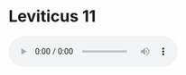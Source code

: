 # Leviticus 11

<audio controls>
  <source src="https://openbible.com/audio/hays/BSB_03_Lev_011_H.mp3" type="audio/mp3" />
  <a href="https://openbible.com/audio/hays/BSB_03_Lev_011_H.mp3" download="https://openbible.com/audio/hays/BSB_03_Lev_011_H.mp3">Download MP3 audio</a>.
</audio>

<!--@include: @/bible/translations/bsb/03_lev/verses/011.md-->